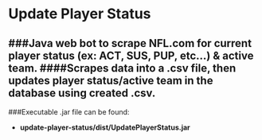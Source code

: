 # Update Player Status
###Java web bot to scrape NFL.com for current player status (ex: ACT, SUS, PUP, etc...) & active team.
####Scrapes data into a .csv file, then updates player status/active team in the database using created .csv.
-----
###Executable .jar file can be found:
- **update-player-status/dist/UpdatePlayerStatus.jar**
